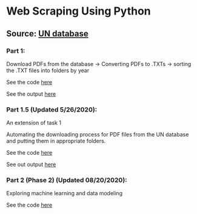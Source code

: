 # Web Scraping Using Python

## Source: [UN database](https://treaties.un.org/Pages/MSDatabase.aspx?clang=_en)

### Part 1: 
Download PDFs from the database -> Converting PDFs to .TXTs -> sorting the .TXT files into folders by year

See the code [here](./sorting_in_folders.py)

See the output [here](./2019)


### Part 1.5 (Updated 5/26/2020): 
An extension of task 1

Automating the downloading process for PDF files from the UN database and putting them in appropriate folders. 

See the code [here](./task1_extension.py)

See out output [here](https://github.com/huyn8/untreaties2/tree/master/CHAPTER%20I)


### Part 2 (Phase 2) (Updated 08/20/2020): 
Exploring machine learning and data modeling

See the code [here](https://github.com/huyn8/untreaties2/blob/master/phase%202/phase2.py)

 
